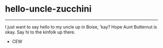 # hello-uncle-zucchini
----------------------
I just want to say hello to my uncle up in Boise, 'kay?
Hope Aunt Butternut is okay.
Say hi to the kinfolk up there.
- CEW
